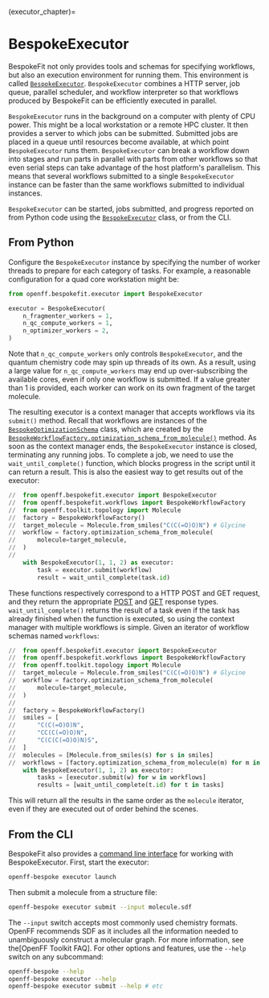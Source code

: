 (executor_chapter)=
# BespokeExecutor

BespokeFit not only provides tools and schemas for specifying workflows, but
also an execution environment for running them. This environment is called
[`BespokeExecutor`]. `BespokeExecutor` combines a HTTP server, job queue,
parallel scheduler, and workflow interpreter so that workflows produced by
BespokeFit can be efficiently executed in parallel.

`BespokeExecutor` runs in the background on a computer with plenty of CPU power.
This might be a local workstation or a remote HPC cluster. It then provides a
server to which jobs can be submitted. Submitted jobs are placed in a queue
until resources become available, at which point `BespokeExecutor` runs them.
`BespokeExecutor` can break a workflow down into stages and run parts in
parallel with parts from other workflows so that even serial steps can take
advantage of the host platform's parallelism. This means that several workflows
submitted to a single `BespokeExecutor` instance can be faster than the same
workflows submitted to individual instances.

`BespokeExecutor` can be started, jobs submitted, and progress reported on from
Python code using the [`BespokeExecutor`] class, or from the CLI.

[`BespokeExecutor`]: openff.bespokefit.executor.BespokeExecutor

## From Python

Configure the `BespokeExecutor` instance by specifying the number of worker
threads to prepare for each category of tasks. For example, a reasonable
configuration for a quad core workstation might be:

```python
from openff.bespokefit.executor import BespokeExecutor

executor = BespokeExecutor(
    n_fragmenter_workers = 1,
    n_qc_compute_workers = 1,
    n_optimizer_workers = 2,
)
```

Note that `n_qc_compute_workers` only controls `BespokeExecutor`, and the
quantum chemistry code may spin up threads of its own. As a result, using a
large value for `n_qc_compute_workers` may end up over-subscribing the
available cores, even if only one workflow is submitted. If a value greater
than 1 is provided, each worker can work on its own fragment of the target
molecule.

The resulting executor is a context manager that accepts workflows via its
`submit()` method. Recall that workflows are instances of the
[`BespokeOptimizationSchema`] class, which are created by the
[`BespokeWorkflowFactory.optimization_schema_from_molecule()`] method. As soon
as the context manager ends, the `BespokeExecutor` instance is closed,
terminating any running jobs. To complete a job, we need to use the
`wait_until_complete()` function, which blocks progress in the script until it
can return a result. This is also the easiest way to get results out of the
executor:

```python
//  from openff.bespokefit.executor import BespokeExecutor
//  from openff.bespokefit.workflows import BespokeWorkflowFactory
//  from openff.toolkit.topology import Molecule 
//  factory = BespokeWorkflowFactory()
//  target_molecule = Molecule.from_smiles("C(C(=O)O)N") # Glycine
//  workflow = factory.optimization_schema_from_molecule(
//      molecule=target_molecule,
//  )
//  
    with BespokeExecutor(1, 1, 2) as executor:
        task = executor.submit(workflow)
        result = wait_until_complete(task.id)
```

These functions respectively correspond to a HTTP POST and GET request, and they
return the appropriate [POST] and [GET] response types. `wait_until_complete()`
returns the result of a task even if the task has already finished when the
function is executed, so using the context manager with multiple workflows is
simple. Given an iterator of workflow schemas named `workflows`:

```python
//  from openff.bespokefit.executor import BespokeExecutor
//  from openff.bespokefit.workflows import BespokeWorkflowFactory
//  from openff.toolkit.topology import Molecule
//  target_molecule = Molecule.from_smiles("C(C(=O)O)N") # Glycine
//  workflow = factory.optimization_schema_from_molecule(
//      molecule=target_molecule,
//  )
//  
//  factory = BespokeWorkflowFactory()
//  smiles = [
//      "C(C(=O)O)N",
//      "CC(C(=O)O)N",
//      "C(C(C(=O)O)N)S",
//  ]
//  molecules = [Molecule.from_smiles(s) for s in smiles]
//  workflows = [factory.optimization_schema_from_molecule(m) for m in molecules]
    with BespokeExecutor(1, 1, 2) as executor:
        tasks = [executor.submit(w) for w in workflows]
        results = [wait_until_complete(t.id) for t in tasks]
```

This will return all the results in the same order as the `molecule` iterator,
even if they are executed out of order behind the scenes.

[`BespokeOptimizationSchema`]: openff.bespokefit.schema.fitting.BespokeOptimizationSchema
[`BespokeWorkflowFactory.optimization_schema_from_molecule()`]: openff.bespokefit.workflows.bespoke.BespokeWorkflowFactory.optimization_schema_from_molecule
[`submit()`]: openff.bespokefit.executor.BespokeExecutor.submit
[`wait_until_complete()`]: openff.bespokefit.executor.wait_until_complete
[POST]: openff.bespokefit.executor.services.coordinator.models.CoordinatorPOSTResponse
[GET]: openff.bespokefit.executor.services.coordinator.models.CoordinatorGETResponse
[`Molecule`]: openff.toolkit.topology.Molecule

## From the CLI

BespokeFit also provides a [command line interface](cli_chapter) for working
with BespokeExecutor. First, start the executor:

```sh
openff-bespoke executor launch
```

Then submit a molecule from a structure file:

```sh
openff-bespoke executor submit --input molecule.sdf
```

The `--input` switch accepts most commonly used chemistry formats. OpenFF
recommends SDF as it includes all the information needed to unambiguously
construct a molecular graph. For more information, see the[OpenFF Toolkit FAQ].
For other options and features, use the `--help` switch on any subcommand:


```sh
openff-bespoke --help
openff-bespoke executor --help
openff-bespoke executor submit --help # etc
```


[command line interface]: cli_chapter
[`openff-toolkit` FAQ]: openff.toolkit:faq
